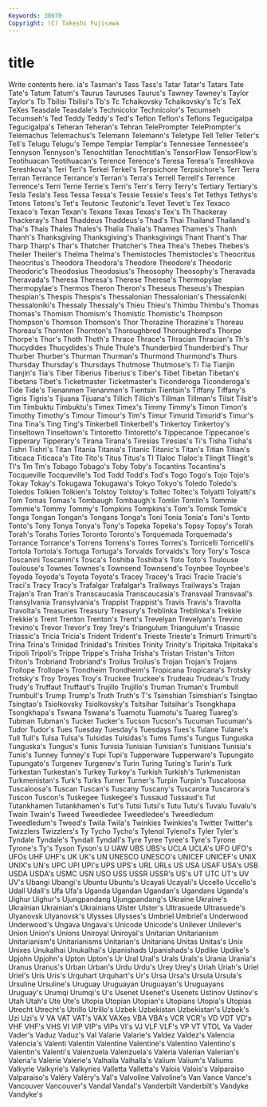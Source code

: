 ```yaml
---
Keywords: 30670 
Copyright: (C) Takeshi Fujisawa
---
```


# title

Write contents here.
ia's Tasman's
Tass Tass's Tatar Tatar's Tatars Tate Tate's Tatum Tatum's Taurus
Tauruses Taurus's Tawney Tawney's Taylor Taylor's Tb Tbilisi Tbilisi's Tb's
Tc Tchaikovsky Tchaikovsky's Tc's TeX TeXes Teasdale Teasdale's Technicolor Technicolor's
Tecumseh Tecumseh's Ted Teddy Teddy's Ted's Teflon Teflon's Teflons Tegucigalpa
Tegucigalpa's Teheran Teheran's Tehran TelePrompter TelePrompter's Telemachus Telemachus's Telemann Telemann's
Teletype Tell Teller Teller's Tell's Telugu Telugu's Tempe Templar Templar's
Tennessee Tennessee's Tennyson Tennyson's Tenochtitlan Tenochtitlan's TensorFlow TensorFlow's Teotihuacan Teotihuacan's
Terence Terence's Teresa Teresa's Tereshkova Tereshkova's Teri Teri's Terkel Terkel's
Terpsichore Terpsichore's Terr Terra Terran Terrance Terrance's Terran's Terra's Terrell
Terrell's Terrence Terrence's Terri Terrie Terrie's Terri's Terr's Terry Terry's
Tertiary Tertiary's Tesla Tesla's Tess Tessa Tessa's Tessie Tessie's Tess's
Tet Tethys Tethys's Tetons Tetons's Tet's Teutonic Teutonic's Tevet Tevet's
Tex Texaco Texaco's Texan Texan's Texans Texas Texas's Tex's Th
Thackeray Thackeray's Thad Thaddeus Thaddeus's Thad's Thai Thailand Thailand's Thai's
Thais Thales Thales's Thalia Thalia's Thames Thames's Thanh Thanh's Thanksgiving
Thanksgiving's Thanksgivings Thant Thant's Thar Tharp Tharp's Thar's Thatcher Thatcher's
Thea Thea's Thebes Thebes's Theiler Theiler's Thelma Thelma's Themistocles Themistocles's
Theocritus Theocritus's Theodora Theodora's Theodore Theodore's Theodoric Theodoric's Theodosius Theodosius's
Theosophy Theosophy's Theravada Theravada's Theresa Theresa's Therese Therese's Thermopylae Thermopylae's
Thermos Theron Theron's Theseus Theseus's Thespian Thespian's Thespis Thespis's Thessalonian
Thessalonian's Thessaloníki Thessaloníki's Thessaly Thessaly's Thieu Thieu's Thimbu Thimbu's Thomas
Thomas's Thomism Thomism's Thomistic Thomistic's Thompson Thompson's Thomson Thomson's Thor
Thorazine Thorazine's Thoreau Thoreau's Thornton Thornton's Thoroughbred Thoroughbred's Thorpe Thorpe's
Thor's Thoth Thoth's Thrace Thrace's Thracian Thracian's Th's Thucydides Thucydides's
Thule Thule's Thunderbird Thunderbird's Thur Thurber Thurber's Thurman Thurman's Thurmond
Thurmond's Thurs Thursday Thursday's Thursdays Thutmose Thutmose's Ti Tia Tianjin
Tianjin's Tia's Tiber Tiberius Tiberius's Tiber's Tibet Tibetan Tibetan's Tibetans
Tibet's Ticketmaster Ticketmaster's Ticonderoga Ticonderoga's Tide Tide's Tienanmen Tienanmen's Tientsin
Tientsin's Tiffany Tiffany's Tigris Tigris's Tijuana Tijuana's Tillich Tillich's Tillman
Tillman's Tilsit Tilsit's Tim Timbuktu Timbuktu's Timex Timex's Timmy Timmy's
Timon Timon's Timothy Timothy's Timour Timour's Tim's Timur Timurid Timurid's
Timur's Tina Tina's Ting Ting's Tinkerbell Tinkerbell's Tinkertoy Tinkertoy's Tinseltown
Tinseltown's Tintoretto Tintoretto's Tippecanoe Tippecanoe's Tipperary Tipperary's Tirana Tirana's Tiresias
Tiresias's Ti's Tisha Tisha's Tishri Tishri's Titan Titania Titania's Titanic
Titanic's Titan's Titian Titian's Titicaca Titicaca's Tito Tito's Titus Titus's
Tl Tlaloc Tlaloc's Tlingit Tlingit's Tl's Tm Tm's Tobago Tobago's
Toby Toby's Tocantins Tocantins's Tocqueville Tocqueville's Tod Todd Todd's Tod's
Togo Togo's Tojo Tojo's Tokay Tokay's Tokugawa Tokugawa's Tokyo Tokyo's
Toledo Toledo's Toledos Tolkien Tolkien's Tolstoy Tolstoy's Toltec Toltec's Tolyatti
Tolyatti's Tom Tomas Tomas's Tombaugh Tombaugh's Tomlin Tomlin's Tommie Tommie's
Tommy Tommy's Tompkins Tompkins's Tom's Tomsk Tomsk's Tonga Tongan Tongan's
Tongans Tonga's Toni Tonia Tonia's Toni's Tonto Tonto's Tony Tonya
Tonya's Tony's Topeka Topeka's Topsy Topsy's Torah Torah's Torahs Tories
Toronto Toronto's Torquemada Torquemada's Torrance Torrance's Torrens Torrens's Torres Torres's
Torricelli Torricelli's Tortola Tortola's Tortuga Tortuga's Torvalds Torvalds's Tory Tory's
Tosca Toscanini Toscanini's Tosca's Toshiba Toshiba's Toto Toto's Toulouse Toulouse's
Townes Townes's Townsend Townsend's Toynbee Toynbee's Toyoda Toyoda's Toyota Toyota's
Tracey Tracey's Traci Tracie Tracie's Traci's Tracy Tracy's Trafalgar Trafalgar's
Trailways Trailways's Trajan Trajan's Tran Tran's Transcaucasia Transcaucasia's Transvaal Transvaal's
Transylvania Transylvania's Trappist Trappist's Travis Travis's Travolta Travolta's Treasuries Treasury
Treasury's Treblinka Treblinka's Trekkie Trekkie's Trent Trenton Trenton's Trent's Trevelyan
Trevelyan's Trevino Trevino's Trevor Trevor's Trey Trey's Triangulum Triangulum's Triassic
Triassic's Tricia Tricia's Trident Trident's Trieste Trieste's Trimurti Trimurti's Trina
Trina's Trinidad Trinidad's Trinities Trinity Trinity's Tripitaka Tripitaka's Tripoli Tripoli's
Trippe Trippe's Trisha Trisha's Tristan Tristan's Triton Triton's Trobriand Trobriand's
Troilus Troilus's Trojan Trojan's Trojans Trollope Trollope's Trondheim Trondheim's Tropicana
Tropicana's Trotsky Trotsky's Troy Troyes Troy's Truckee Truckee's Trudeau Trudeau's
Trudy Trudy's Truffaut Truffaut's Trujillo Trujillo's Truman Truman's Trumbull Trumbull's
Trump Trump's Truth Truth's T's Tsimshian Tsimshian's Tsingtao Tsingtao's Tsiolkovsky
Tsiolkovsky's Tsitsihar Tsitsihar's Tsongkhapa Tsongkhapa's Tswana Tswana's Tuamotu Tuamotu's Tuareg
Tuareg's Tubman Tubman's Tucker Tucker's Tucson Tucson's Tucuman Tucuman's Tudor
Tudor's Tues Tuesday Tuesday's Tuesdays Tues's Tulane Tulane's Tull Tull's
Tulsa Tulsa's Tulsidas Tulsidas's Tums Tums's Tungus Tunguska Tunguska's Tungus's
Tunis Tunisia Tunisian Tunisian's Tunisians Tunisia's Tunis's Tunney Tunney's Tupi
Tupi's Tupperware Tupperware's Tupungato Tupungato's Turgenev Turgenev's Turin Turing Turing's
Turin's Turk Turkestan Turkestan's Turkey Turkey's Turkish Turkish's Turkmenistan Turkmenistan's
Turk's Turks Turner Turner's Turpin Turpin's Tuscaloosa Tuscaloosa's Tuscan Tuscan's
Tuscany Tuscany's Tuscarora Tuscarora's Tuscon Tuscon's Tuskegee Tuskegee's Tussaud Tussaud's
Tut Tutankhamen Tutankhamen's Tut's Tutsi Tutsi's Tutu Tutu's Tuvalu Tuvalu's
Twain Twain's Tweed Tweedledee Tweedledee's Tweedledum Tweedledum's Tweed's Twila Twila's
Twinkies Twinkies's Twitter Twitter's Twizzlers Twizzlers's Ty Tycho Tycho's Tylenol
Tylenol's Tyler Tyler's Tyndale Tyndale's Tyndall Tyndall's Tyre Tyree Tyree's
Tyre's Tyrone Tyrone's Ty's Tyson Tyson's U UAW UBS UBS's
UCLA UCLA's UFO UFO's UFOs UHF UHF's UK UK's UN
UNESCO UNESCO's UNICEF UNICEF's UNIX UNIX's UN's UPC UPI UPI's
UPS UPS's URL URLs US USA USAF USA's USB USDA
USDA's USMC USN USO USS USSR USSR's US's UT UTC
UT's UV UV's Ubangi Ubangi's Ubuntu Ubuntu's Ucayali Ucayali's Uccello
Uccello's Udall Udall's Ufa Ufa's Uganda Ugandan Ugandan's Ugandans Uganda's
Uighur Uighur's Ujungpandang Ujungpandang's Ukraine Ukraine's Ukrainian Ukrainian's Ukrainians Ulster
Ulster's Ultrasuede Ultrasuede's Ulyanovsk Ulyanovsk's Ulysses Ulysses's Umbriel Umbriel's Underwood
Underwood's Ungava Ungava's Unicode Unicode's Unilever Unilever's Union Union's Unions
Uniroyal Uniroyal's Unitarian Unitarianism Unitarianism's Unitarianisms Unitarian's Unitarians Unitas Unitas's
Unix Unixes Unukalhai Unukalhai's Upanishads Upanishads's Updike Updike's Upjohn Upjohn's
Upton Upton's Ur Ural Ural's Urals Urals's Urania Urania's Uranus
Uranus's Urban Urban's Urdu Urdu's Urey Urey's Uriah Uriah's Uriel
Uriel's Uris Uris's Urquhart Urquhart's Ur's Ursa Ursa's Ursula Ursula's
Ursuline Ursuline's Uruguay Uruguayan Uruguayan's Uruguayans Uruguay's Urumqi Urumqi's U's
Usenet Usenet's Usenets Ustinov Ustinov's Utah Utah's Ute Ute's Utopia
Utopian Utopian's Utopians Utopia's Utopias Utrecht Utrecht's Utrillo Utrillo's Uzbek
Uzbekistan Uzbekistan's Uzbek's Uzi Uzi's V VA VAT VAT's VAX
VAXes VBA VBA's VCR VCR's VD VDT VD's VHF VHF's
VHS VI VIP VIP's VIPs VI's VJ VLF VLF's VP
VT VTOL Va Vader Vader's Vaduz Vaduz's Val Valarie Valarie's
Valdez Valdez's Valencia Valencia's Valenti Valentin Valentine Valentine's Valentino Valentino's
Valentin's Valenti's Valenzuela Valenzuela's Valeria Valerian Valerian's Valeria's Valerie Valerie's
Valhalla Valhalla's Valium Valium's Valiums Valkyrie Valkyrie's Valkyries Valletta Valletta's
Valois Valois's Valparaiso Valparaiso's Valéry Valéry's Val's Valvoline Valvoline's Van
Vance Vance's Vancouver Vancouver's Vandal Vandal's Vanderbilt Vanderbilt's Vandyke Vandyke's
